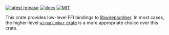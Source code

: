 [![latest release](https://img.shields.io/crates/v/wireplumber-sys.svg?style=flat-square)](https://crates.io/crates/wireplumber-sys) [![docs](https://img.shields.io/badge/API-docs-blue.svg?style=flat-square)](https://arcnmx.github.io/wireplumber.rs/main/wireplumber-sys/) [![MIT](https://img.shields.io/badge/license-MIT-ff69b4.svg?style=flat-square)](../../COPYING)

This crate provides low-level FFI bindings to [libwireplumber](https://pipewire.pages.freedesktop.org/wireplumber/index.html). In most cases, the higher-level [`wireplumber` crate](https://crates.io/crates/wireplumber) is a more appropriate choice over this crate.
